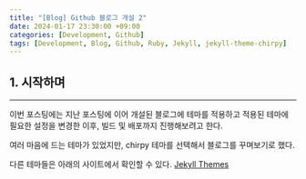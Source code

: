 ```yaml
---
title: "[Blog] Github 블로그 개설 2"
date: 2024-01-17 23:30:00 +09:00
categories: [Development, Github]
tags: [Development, Blog, Github, Ruby, Jekyll, jekyll-theme-chirpy]
---
```

## **1. 시작하며**
***
이번 포스팅에는 지난 포스팅에 이어 개설된 블로그에 테마를 적용하고 적용된 테마에 필요한 설정을 변경한 이후, 빌드 및 배포까지 진행해보려고 한다.

여러 마음에 드는 테마가 있었지만, chirpy 테마를 선택해서 블로그를 꾸며보기로 했다.

다른 테마들은 아래의 사이트에서 확인할 수 있다.
[Jekyll Themes](http://jekyllthemes.org)

<br>